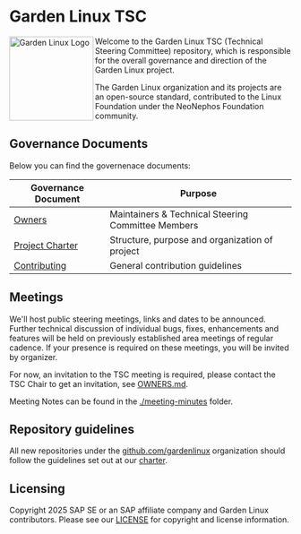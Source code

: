 # Garden Linux TSC

<img align="left" width="150" height="150" src="https://raw.githubusercontent.com/gardenlinux/gardenlinux/main/logo/gardenlinux.svg" alt="Garden Linux Logo" width="200" />

Welcome to the Garden Linux TSC (Technical Steering Committee) repository, which is responsible for the overall governance and direction of the Garden Linux project.

The Garden Linux organization and its projects are an open-source standard, contributed to the Linux Foundation under the NeoNephos Foundation community.

## Governance Documents

Below you can find the governenace documents:

| Governance Document                                                                  | Purpose                                            |
| ------------------------------------------------------------------------------------ | -------------------------------------------------- |
| [Owners](./OWNERS.md)                                                                | Maintainers & Technical Steering Committee Members |
| [Project Charter](./CHARTER.md)                                                      | Structure, purpose and organization of project     |
| [Contributing](https://github.com/gardenlinux/gardenlinux/blob/main/CONTRIBUTING.md) | General contribution guidelines                    |

## Meetings

We'll host public steering meetings, links and dates to be announced. Further technical discussion of individual bugs, fixes, enhancements and features will be held on previously established area meetings of regular cadence. If your presence is required on these meetings, you will be invited by organizer.

For now, an invitation to the TSC meeting is required, please contact the TSC Chair to get an invitation, see [OWNERS.md](./OWNERS.md).

Meeting Notes can be found in the [./meeting-minutes](./meeting-minutes/) folder.

## Repository guidelines

All new repositories under the [github.com/gardenlinux](https://github.com/gardenlinux) organization should follow the guidelines set out at our [charter](./CHARTER.md).

## Licensing

Copyright 2025 SAP SE or an SAP affiliate company and Garden Linux contributors. Please see our [LICENSE](https://github.com/gardenlinux/gardenlinux/blob/main/LICENSE.md) for copyright and license information.